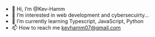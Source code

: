 - 👋 Hi, I’m @Kev-Hamm
- 👀 I’m interested in web development and cybersecuirty...
- 🌱 I’m currently learning Typescript, JavaScript, Python
- 📫 How to reach me kevhamm07@gmail.com

<!---
Kev-Hamm/Kev-Hamm is a ✨ special ✨ repository because its `README.md` (this file) appears on your GitHub profile.
You can click the Preview link to take a look at your changes.
--->
